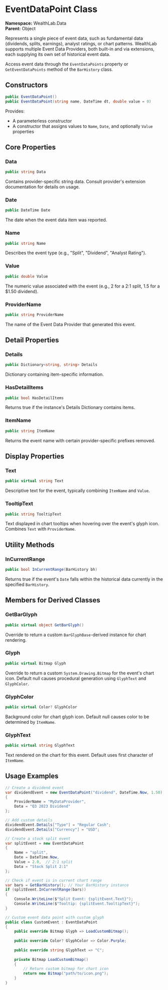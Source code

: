 # EventDataPoint Class

**Namespace:** WealthLab.Data  
**Parent:** Object

Represents a single piece of event data, such as fundamental data (dividends, splits, earnings), analyst ratings, or chart patterns. WealthLab supports multiple Event Data Providers, both built-in and via extensions, each supplying its own set of historical event data.

Access event data through the `EventDataPoints` property or `GetEventDataPoints` method of the `BarHistory` class.

## Constructors

```csharp
public EventDataPoint()
public EventDataPoint(string name, DateTime dt, double value = 0)
```
Provides:
- A parameterless constructor
- A constructor that assigns values to `Name`, `Date`, and optionally `Value` properties

## Core Properties

### Data
```csharp
public string Data
```
Contains provider-specific string data. Consult provider's extension documentation for details on usage.

### Date
```csharp
public DateTime Date
```
The date when the event data item was reported.

### Name
```csharp
public string Name
```
Describes the event type (e.g., "Split", "Dividend", "Analyst Rating").

### Value
```csharp
public double Value
```
The numeric value associated with the event (e.g., 2 for a 2:1 split, 1.5 for a $1.50 dividend).

### ProviderName
```csharp
public string ProviderName
```
The name of the Event Data Provider that generated this event.

## Detail Properties

### Details
```csharp
public Dictionary<string, string> Details
```
Dictionary containing item-specific information.

### HasDetailItems
```csharp
public bool HasDetailItems
```
Returns true if the instance's Details Dictionary contains items.

### ItemName
```csharp
public string ItemName
```
Returns the event name with certain provider-specific prefixes removed.

## Display Properties

### Text
```csharp
public virtual string Text
```
Descriptive text for the event, typically combining `ItemName` and `Value`.

### TooltipText
```csharp
public string TooltipText
```
Text displayed in chart tooltips when hovering over the event's glyph icon. Combines `Text` with `ProviderName`.

## Utility Methods

### InCurrentRange
```csharp
public bool InCurrentRange(BarHistory bh)
```
Returns true if the event's `Date` falls within the historical data currently in the specified `BarHistory`.

## Members for Derived Classes

### GetBarGlyph
```csharp
public virtual object GetBarGlyph()
```
Override to return a custom `BarGlyphBase`-derived instance for chart rendering.

### Glyph
```csharp
public virtual Bitmap Glyph
```
Override to return a custom `System.Drawing.Bitmap` for the event's chart icon. Default null causes procedural generation using `GlyphText` and `GlyphColor`.

### GlyphColor
```csharp
public virtual Color? GlyphColor
```
Background color for chart glyph icon. Default null causes color to be determined by `ItemName`.

### GlyphText
```csharp
public virtual string GlyphText
```
Text rendered on the chart for this event. Default uses first character of `ItemName`.

## Usage Examples

```csharp
// Create a dividend event
var dividendEvent = new EventDataPoint("dividend", DateTime.Now, 1.50)
{
    ProviderName = "MyDataProvider",
    Data = "Q3 2023 Dividend"
};

// Add custom details
dividendEvent.Details["Type"] = "Regular Cash";
dividendEvent.Details["Currency"] = "USD";

// Create a stock split event
var splitEvent = new EventDataPoint
{
    Name = "split",
    Date = DateTime.Now,
    Value = 2.0,  // 2:1 split
    Data = "Stock Split 2:1"
};

// Check if event is in current chart range
var bars = GetBarHistory(); // Your BarHistory instance
if (splitEvent.InCurrentRange(bars))
{
    Console.WriteLine($"Split Event: {splitEvent.Text}");
    Console.WriteLine($"Tooltip: {splitEvent.TooltipText}");
}

// Custom event data point with custom glyph
public class CustomEvent : EventDataPoint
{
    public override Bitmap Glyph => LoadCustomBitmap();
    
    public override Color? GlyphColor => Color.Purple;
    
    public override string GlyphText => "C";
    
    private Bitmap LoadCustomBitmap()
    {
        // Return custom bitmap for chart icon
        return new Bitmap("path/to/icon.png");
    }
}
``` 